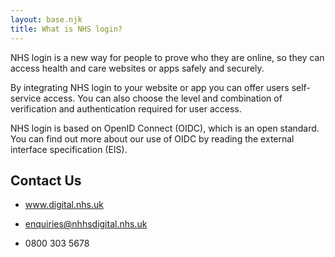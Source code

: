 ```yaml
---
layout: base.njk
title: What is NHS login?
---
```

NHS login is a new way for people to prove who they are online, so they can access health and care websites or apps safely and securely.

By integrating NHS login to your website or app you can offer users self-service access. You can also choose the level and combination of verification and authentication required for user access.

NHS login is based on OpenID Connect (OIDC), which is an open standard. You can find out more about our use of OIDC by reading the external interface specification (EIS).

## Contact Us

- www.digital.nhs.uk

- enquiries@nhhsdigital.nhs.uk

- 0800 303 5678


